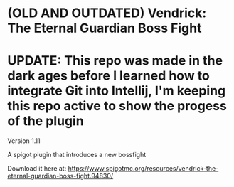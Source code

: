 # (OLD AND OUTDATED) Vendrick: The Eternal Guardian Boss Fight
# UPDATE: This repo was made in the dark ages before I learned how to integrate Git into Intellij, I'm keeping this repo active to show the progess of the plugin

Version 1.11

A spigot plugin that introduces a new bossfight

Download it here at: https://www.spigotmc.org/resources/vendrick-the-eternal-guardian-boss-fight.94830/

